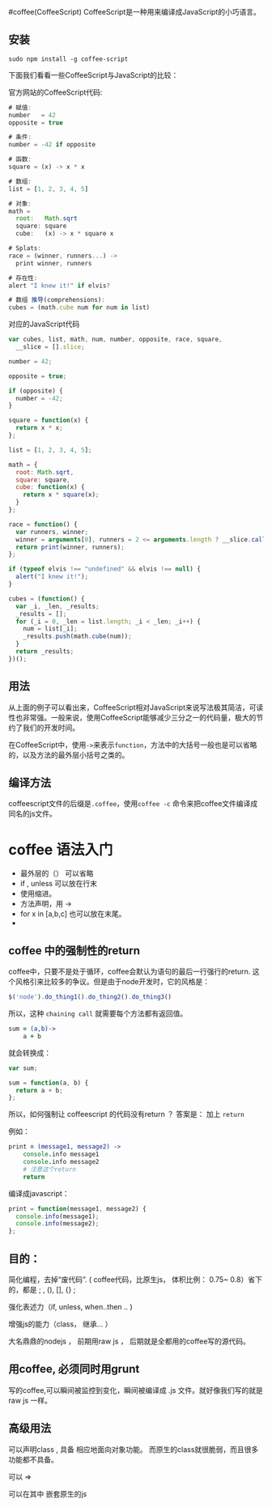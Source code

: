 #coffee(CoffeeScript)
CoffeeScript是一种用来编译成JavaScript的小巧语言。

## 安装

```
sudo npm install -g coffee-script
```

下面我们看看一些CoffeeScript与JavaScript的比较：

官方网站的CoffeeScript代码:

```javascript
# 赋值:
number   = 42
opposite = true

# 条件:
number = -42 if opposite

# 函数:
square = (x) -> x * x

# 数组:
list = [1, 2, 3, 4, 5]

# 对象:
math =
  root:   Math.sqrt
  square: square
  cube:   (x) -> x * square x

# Splats:
race = (winner, runners...) ->
  print winner, runners

# 存在性:
alert "I knew it!" if elvis?

# 数组 推导(comprehensions):
cubes = (math.cube num for num in list)
```

对应的JavaScript代码

```javascript
var cubes, list, math, num, number, opposite, race, square,
  __slice = [].slice;

number = 42;

opposite = true;

if (opposite) {
  number = -42;
}

square = function(x) {
  return x * x;
};

list = [1, 2, 3, 4, 5];

math = {
  root: Math.sqrt,
  square: square,
  cube: function(x) {
    return x * square(x);
  }
};

race = function() {
  var runners, winner;
  winner = arguments[0], runners = 2 <= arguments.length ? __slice.call(arguments, 1) : [];
  return print(winner, runners);
};

if (typeof elvis !== "undefined" && elvis !== null) {
  alert("I knew it!");
}

cubes = (function() {
  var _i, _len, _results;
  _results = [];
  for (_i = 0, _len = list.length; _i < _len; _i++) {
    num = list[_i];
    _results.push(math.cube(num));
  }
  return _results;
})();
```

## 用法
从上面的例子可以看出来，CoffeeScript相对JavaScript来说写法极其简洁，可读性也非常强。一般来说，使用CoffeeScript能够减少三分之一的代码量，极大的节约了我们的开发时间。

在CoffeeScript中，使用`->`来表示`function`，方法中的大括号一般也是可以省略的，以及方法的最外层小括号之类的。

## 编译方法
coffeescript文件的后缀是`.coffee`，使用`coffee -c` 命令来把coffee文件编译成同名的js文件。


# coffee 语法入门

- 最外层的（） 可以省略
- if , unless 可以放在行末
- 使用缩进。
- 方法声明，用 ->
- for x in [a,b,c]  也可以放在末尾。
-

## coffee 中的强制性的return

coffee中，只要不是处于循环，coffee会默认为语句的最后一行强行的return.
这个风格引来比较多的争议。但是由于node开发时，它的风格是：

```js
$('node').do_thing1().do_thing2().do_thing3()
```

所以，这种 `chaining call` 就需要每个方法都有返回值。

```coffeescript
sum = (a,b)->
    a + b
```

就会转换成：

```js
var sum;

sum = function(a, b) {
  return a + b;
};
```

所以，如何强制让 coffeescript 的代码没有return ？ 答案是： 加上 `return`

例如：

```coffeescript
print = (message1, message2) ->
    console.info message1
    console.info message2
    # 注意这个return
    return
```

编译成javascript：

```javascript
print = function(message1, message2) {
  console.info(message1);
  console.info(message2);
};
```




## 目的：

简化编程，去掉“废代码”.  ( coffee代码，比原生js， 体积比例： 0.75~ 0.8）省下的，都是 ; , (), [], {} ;

强化表述力（if, unless, when..then .. )

增强js的能力（class， 继承... ）

大名鼎鼎的nodejs ， 前期用raw js ， 后期就是全都用的coffee写的源代码。


## 用coffee,  必须同时用grunt

写的coffee,可以瞬间被监控到变化，瞬间被编译成 .js 文件。就好像我们写的就是raw js 一样。

## 高级用法

可以声明class , 具备 相应地面向对象功能。 而原生的class就很脆弱，而且很多功能都不具备。

可以 =>

可以在其中 嵌套原生的js

